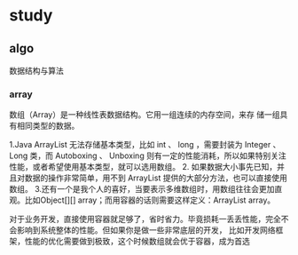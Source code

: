 # study

## algo
数据结构与算法

### array

数组（Array）是一种线性表数据结构。它用一组连续的内存空间，来存 储一组具有相同类型的数据。

1.Java ArrayList 无法存储基本类型，比如 int 、 long ，需要封装为 Integer 、 Long 类，而 Autoboxing 、 Unboxing 则有一定的性能消耗，所以如果特别关注性能，或者希望使用基本类型，就可以选用数组。 
2. 如果数据大小事先已知，并且对数据的操作非常简单，用不到 ArrayList 提供的大部分方法，也可以直接使用数组。 
3.还有一个是我个人的喜好，当要表示多维数组时，用数组往往会更加直观。比如Object[][] array；而用容器的话则需要这样定义：ArrayList array。

对于业务开发，直接使用容器就足够了，省时省力。毕竟损耗一丢丢性能，完全不会影响到系统整体的性能。但如果你是做一些非常底层的开发， 比如开发网络框架，性能的优化需要做到极致，这个时候数组就会优于容器，成为首选

